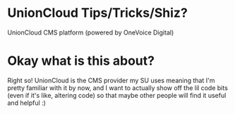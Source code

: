 # UnionCloud Tips/Tricks/Shiz?
UnionCloud CMS platform (powered by OneVoice Digital)

# Okay what is this about?
Right so! UnionCloud is the CMS provider my SU uses meaning that I'm pretty familiar with it by now, and I want to actually show off the lil code bits (even if it's like, altering code) so that maybe other people will find it useful and helpful :)


